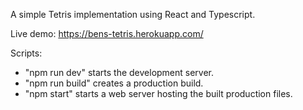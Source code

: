 A simple Tetris implementation using React and Typescript.

Live demo: https://bens-tetris.herokuapp.com/

Scripts:
 - "npm run dev" starts the development server.
 - "npm run build" creates a production build.
 - "npm start" starts a web server hosting the built production files.
